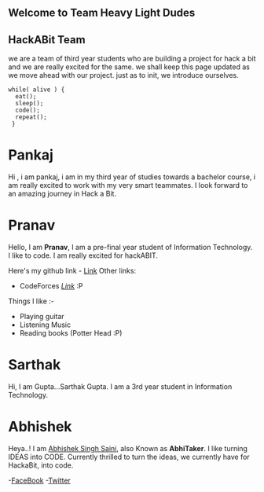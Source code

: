 ## Welcome to Team Heavy Light Dudes

<!--You can use the [editor on GitHub](https://github.com/736f6e6f726f7573/Team-journey/edit/gh-pages/README.md) to maintain and preview the content for your website in Markdown files.
-->

## HackABit Team

we are a team of third year students who are building a project for hack a bit and we are really excited for the same.
we shall keep this page updated as we move ahead with our project.
just as to init, we introduce ourselves.

```
while( alive ) {
  eat();
  sleep();
  code();
  repeat();
 }

```
# Pankaj 
Hi , i am pankaj, i am in my third year of studies towards a bachelor course, i am really excited to work with my very smart teammates.
I look forward to an amazing journey in Hack a Bit.

# Pranav
Hello, I am **Pranav**, I am a pre-final year student of Information Technology. I like to code. I am really excited for hackABIT.

Here's my github link - [Link](https://github.com/pranavraj219/)
Other links:
- CodeForces _[Link](http://codeforces.com/profile/WDragon)_  :P

Things I like :-
- Playing guitar
- Listening Music
- Reading books (Potter Head :P)

# Sarthak
Hi, I am Gupta...Sarthak Gupta. I am a 3rd year student in Information Technology.

# Abhishek

Heya..! I am [Abhishek Singh Saini](https://github.com/AbhiTaker), also Known as **AbhiTaker**. I like turning IDEAS into CODE. Currently thrilled to turn the ideas, we currently have for HackaBit, into code.

-[FaceBook](https://www.facebook.com/Abhitaker4)
-[Twitter](https://twitter.com/abhi_taker)
